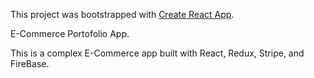 This project was bootstrapped with [Create React App](https://github.com/facebook/create-react-app).

E-Commerce Portofolio App.

This is a complex E-Commerce app built with React, Redux, Stripe, and FireBase.
